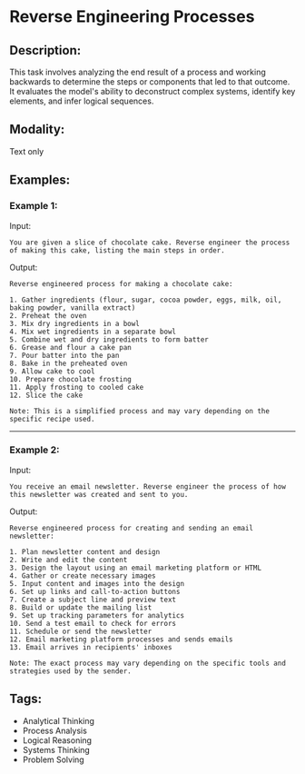 # Reverse Engineering Processes

## Description:
This task involves analyzing the end result of a process and working backwards to determine the steps or components that led to that outcome. It evaluates the model's ability to deconstruct complex systems, identify key elements, and infer logical sequences.

## Modality:
Text only

## Examples:

### Example 1:

Input:

```
You are given a slice of chocolate cake. Reverse engineer the process of making this cake, listing the main steps in order.
```

Output:

```
Reverse engineered process for making a chocolate cake:

1. Gather ingredients (flour, sugar, cocoa powder, eggs, milk, oil, baking powder, vanilla extract)
2. Preheat the oven
3. Mix dry ingredients in a bowl
4. Mix wet ingredients in a separate bowl
5. Combine wet and dry ingredients to form batter
6. Grease and flour a cake pan
7. Pour batter into the pan
8. Bake in the preheated oven
9. Allow cake to cool
10. Prepare chocolate frosting
11. Apply frosting to cooled cake
12. Slice the cake

Note: This is a simplified process and may vary depending on the specific recipe used.
```

---

### Example 2:

Input:

```
You receive an email newsletter. Reverse engineer the process of how this newsletter was created and sent to you.
```

Output:

```
Reverse engineered process for creating and sending an email newsletter:

1. Plan newsletter content and design
2. Write and edit the content
3. Design the layout using an email marketing platform or HTML
4. Gather or create necessary images
5. Input content and images into the design
6. Set up links and call-to-action buttons
7. Create a subject line and preview text
8. Build or update the mailing list
9. Set up tracking parameters for analytics
10. Send a test email to check for errors
11. Schedule or send the newsletter
12. Email marketing platform processes and sends emails
13. Email arrives in recipients' inboxes

Note: The exact process may vary depending on the specific tools and strategies used by the sender.
```

## Tags:
- Analytical Thinking
- Process Analysis
- Logical Reasoning
- Systems Thinking
- Problem Solving